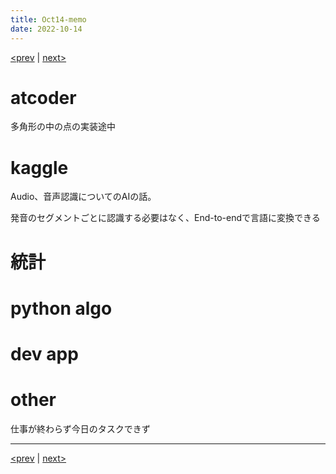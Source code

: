```yaml
---
title: Oct14-memo 
date: 2022-10-14 
---
```


[<prev](https://idekworks.github.io/TechnicalMemo/2022/10/13/Oct13.html) | [next>](https://idekworks.github.io/TechnicalMemo/2022/10/15/Oct15.html) 

# atcoder
多角形の中の点の実装途中

# kaggle
Audio、音声認識についてのAIの話。

発音のセグメントごとに認識する必要はなく、End-to-endで言語に変換できる

# 統計

# python algo

# dev app

# other
仕事が終わらず今日のタスクできず

***

[<prev](https://idekworks.github.io/TechnicalMemo/2022/10/13/Oct13.html) | [next>](https://idekworks.github.io/TechnicalMemo/2022/10/15/Oct15.html)

